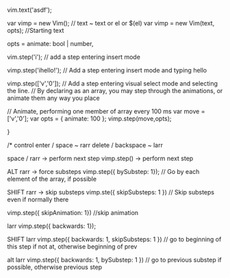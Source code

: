 


vim.text('asdf');

var vimp = new Vim();
// text ~ text or el or $(el)
var vimp = new Vim(text, opts); //Starting text

opts = 
	animate: bool | number,
	

vim.step('i'); // add a step entering insert mode


vimp.step('ihello!'); // Add a step entering insert mode and typing hello

vimp.step(['v','0']); // Add a step entering visual select mode and selecting the line.
// By declaring as an array, you may step through the animations, or animate them any way you place

// Animate, performing one member of array every 100 ms
var move = ['v','0'];
var opts = {
	animate: 100
};
vimp.step(move,opts);

}


/* control
enter / space ~ rarr
delete / backspace ~ larr

space / rarr -> perform next step
vimp.step() -> perform next step

ALT rarr -> force substeps
vimp.step({ bySubstep: 1}); // Go by each element of the array, if possible

SHIFT rarr -> skip substeps
vimp.ste({ skipSubsteps: 1 }) // Skip substeps even if normally there

vimp.step({ skipAnimation: 1}) //skip animation


larr
vimp.step({ backwards: 1});

SHIFT larr
vimp.step({ backwards: 1, skipSubsteps: 1 }) // go to beginning of this step if not at, otherwise beginning of prev

alt larr
vimp.step({ backwards: 1, bySubstep: 1 }) // go to previous substep if possible, otherwise previous step



